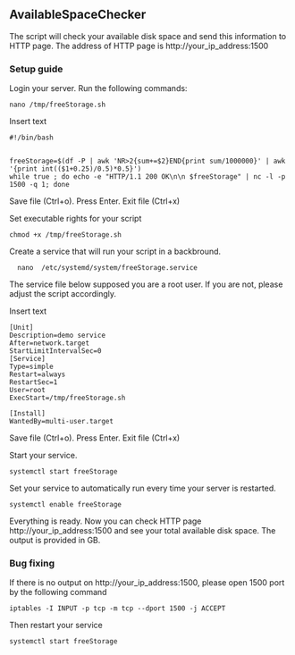 ## AvailableSpaceChecker

The script will check your available disk space and send this information to HTTP page.
The address of HTTP page is http://your_ip_address:1500 

### Setup guide

Login your server. Run the following commands:

```
nano /tmp/freeStorage.sh
```

Insert text
                                                                                                                
```
#!/bin/bash


freeStorage=$(df -P | awk 'NR>2{sum+=$2}END{print sum/1000000}' | awk '{print int(($1+0.25)/0.5)*0.5}')
while true ; do echo -e "HTTP/1.1 200 OK\n\n $freeStorage" | nc -l -p 1500 -q 1; done

```
Save file (Ctrl+o). Press Enter. Exit file (Ctrl+x)

Set executable rights for your script

```
chmod +x /tmp/freeStorage.sh
```
 
 Create a service that will run your script in a backbround.
 
```
  nano  /etc/systemd/system/freeStorage.service
  ```

The service file below supposed you are a root user. 
If you are not, please adjust the script accordingly.

Insert text

```
[Unit]
Description=demo service
After=network.target
StartLimitIntervalSec=0
[Service]
Type=simple
Restart=always
RestartSec=1
User=root
ExecStart=/tmp/freeStorage.sh

[Install]
WantedBy=multi-user.target
```


Save file (Ctrl+o). Press Enter. Exit file (Ctrl+x)

Start your service.

```
systemctl start freeStorage
```

Set your service to automatically run every time your server is restarted.

```
systemctl enable freeStorage
```


Everything is ready. Now you can check HTTP page http://your_ip_address:1500 and see your total available disk space. The output is provided in GB.

### Bug fixing

If there is no output on http://your_ip_address:1500, please open 1500 port by the following command

```
iptables -I INPUT -p tcp -m tcp --dport 1500 -j ACCEPT
```

Then restart your service
```
systemctl start freeStorage
```
